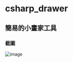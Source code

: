 # csharp_drawer
## 簡易的小畫家工具
### 截圖
![image](https://github.com/user-attachments/assets/75cd7f18-b76c-408d-8f27-496424f24969)
